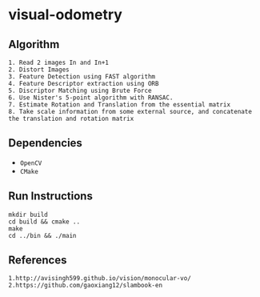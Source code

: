 # visual-odometry


## Algorithm
```
1. Read 2 images In and In+1
2. Distort Images
3. Feature Detection using FAST algorithm
4. Feature Descriptor extraction using ORB
5. Discriptor Matching using Brute Force
6. Use Nister's 5-point algorithm with RANSAC.
7. Estimate Rotation and Translation from the essential matrix
8. Take scale information from some external source, and concatenate the translation and rotation matrix
```

## Dependencies

* `OpenCV `
* `CMake`

## Run Instructions
```
mkdir build
cd build && cmake ..
make 
cd ../bin && ./main
```

## References
```
1.http://avisingh599.github.io/vision/monocular-vo/
2.https://github.com/gaoxiang12/slambook-en
```
